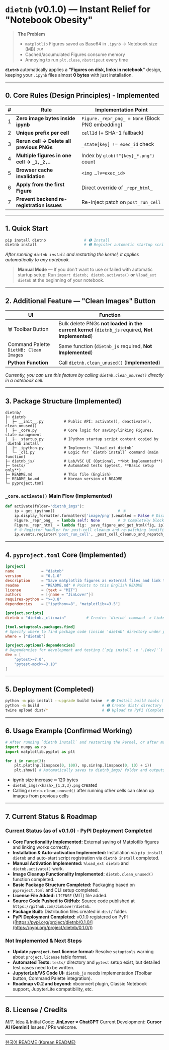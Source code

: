 # **`dietnb` (v0.1.0) — Instant Relief for "Notebook Obesity"**

> **The Problem**
> * `matplotlib` Figures saved as Base64 in `.ipynb` → Notebook size (MB) ↗︎↗︎
> * Cached/accumulated Figures consume memory
> * Annoying to run `plt.close`, `nbstripout` every time

**`dietnb`** automatically applies a **"Figures on disk, links in notebook"** design, keeping your `.ipynb` files almost **0 bytes** with just installation.

---

## 0. Core Rules (Design Principles) - Implemented

| # | Rule                                      | Implementation Point                               |
|---|-------------------------------------------|----------------------------------------------------|
| 1 | **Zero image bytes inside ipynb**         | `Figure._repr_png_ = None` (Block PNG embedding)   |
| 2 | **Unique prefix per cell**                | `cellId` (+ SHA-1 fallback)                        |
| 3 | **Rerun cell → Delete all previous PNGs** | `_state[key] != exec_id` check                     |
| 4 | **Multiple figures in one cell → `_1,_2,…`** | Index by `glob(f"{key}_*.png")` count             |
| 5 | **Browser cache invalidation**            | `<img …?v=exec_id>`                               |
| 6 | **Apply from the first Figure**           | Direct override of `_repr_html_`                   |
| 7 | **Prevent backend re-registration issues**| Re-inject patch on `post_run_cell`                 |

---

## 1. Quick Start

```bash
pip install dietnb                 # ➊ Install
dietnb install                     # ➋ Register automatic startup script
```

*After running `dietnb install` and restarting the kernel, it applies automatically to any notebook.*

> **Manual Mode** — If you don't want to use or failed with automatic startup setup:
> Run `import dietnb; dietnb.activate()` **or** `%load_ext dietnb` at the beginning of your notebook.

---

## 2. Additional Feature — "Clean Images" Button

| UI                                     | Function                                                  |
|----------------------------------------|-----------------------------------------------------------|
| 🗑 Toolbar Button                      | Bulk delete PNGs **not loaded in the current kernel** (`dietnb_js` required, **Not Implemented**) |
| Command Palette `DietNB: Clean Images` | Same function (`dietnb_js` required, **Not Implemented**) |
| **Python Function**                    | Call `dietnb.clean_unused()` (**Implemented**)            |

*Currently, you can use this feature by calling `dietnb.clean_unused()` directly in a notebook cell.*

---

## 3. Package Structure (Implemented)

```
dietnb/
├─ dietnb
│  ├─ __init__.py         # Public API: activate(), deactivate(), clean_unused()
│  ├─ _core.py            # Core logic for saving/linking Figures, state management
│  ├─ _startup.py         # IPython startup script content copied by `dietnb install`
│  ├─ _ipython.py         # Implements `%load_ext dietnb`
│  └─ _cli.py             # Logic for `dietnb install` command (main function)
├─ dietnb_js/             # Lab/VSC UI (Optional, **Not Implemented**)
├─ tests/                 # Automated tests (pytest, **Basic setup only**)
├─ README.md              # This file (English)
├─ README_ko.md           # Korean version of README
└─ pyproject.toml
```

### `_core.activate()` Main Flow (Implemented)

```python
def activate(folder="dietnb_imgs"):
    ip = get_ipython()                            # ①
    ip.display_formatter.formatters['image/png'].enabled = False # Disable PNG formatter
    Figure._repr_png_  = lambda self: None        # ② Completely block PNG embedding
    Figure._repr_html_ = lambda fig: _save_figure_and_get_html(fig, ip) # ③ Connect HTML generation logic
    # ④ Register handler for post-cell cleanup and re-patching (modified to accept IPython event args)
    ip.events.register('post_run_cell', _post_cell_cleanup_and_repatch_handler)
```

---

## 4. `pyproject.toml` Core (Implemented)

```toml
[project]
name            = "dietnb"
version         = "0.1.0"
description     = "Save matplotlib figures as external files and link them, keeping notebooks tiny."
readme          = "README.md" # Points to this English README
license         = {text = "MIT"}
authors         = [{name = "JinLover"}]
requires-python = ">=3.8"
dependencies    = ["ipython>=8", "matplotlib>=3.5"]

[project.scripts]
dietnb = "dietnb._cli:main"         # Creates `dietnb` command -> links to _cli.main

[tool.setuptools.packages.find]
# Specify where to find package code (inside 'dietnb' directory under project root)
where = ["dietnb"]

[project.optional-dependencies]
# Dependencies for development and testing (`pip install -e '.[dev]'`)
dev = [
    "pytest>=7.0",
    "pytest-mock>=3.10"
]
```

---

## 5. Deployment (Completed)

```bash
python -m pip install --upgrade build twine  # ➊ Install build tools (Completed)
python -m build                            # ➋ Create dist/ directory (Completed)
twine upload dist/*                        # ➌ Upload to PyPI (Completed)
```

---

## 6. Usage Example (Confirmed Working)

```python
# After running `dietnb install` and restarting the kernel, or after manual activation:
import numpy as np
import matplotlib.pyplot as plt

for i in range(3):
    plt.plot(np.linspace(0, 100), np.sin(np.linspace(0, 10) + i))
    plt.show() # Automatically saves to dietnb_imgs/ folder and outputs a link
```

*   ipynb size increase ≈ 120 bytes
*   `dietnb_imgs/<hash>_{1,2,3}.png` created
*   Calling `dietnb.clean_unused()` after running other cells can clean up images from previous cells

---

## 7. Current Status & Roadmap

### Current Status (as of v0.1.0) - PyPI Deployment Completed
*   **Core Functionality Implemented:** External saving of Matplotlib figures and linking works correctly.
*   **Installation & Auto-activation Implemented:** Installation via `pip install dietnb` and auto-start script registration via `dietnb install` completed.
*   **Manual Activation Implemented:** `%load_ext dietnb` and `dietnb.activate()` work.
*   **Image Cleanup Functionality Implemented:** `dietnb.clean_unused()` function completed.
*   **Basic Package Structure Completed:** Packaging based on `pyproject.toml` and CLI setup completed.
*   **License File Added:** `LICENSE` (MIT) file added.
*   **Source Code Pushed to GitHub:** Source code published at `https://github.com/JinLover/dietnb`.
*   **Package Built:** Distribution files created in `dist/` folder.
*   **PyPI Deployment Completed:** v0.1.0 registered on PyPI ([https://pypi.org/project/dietnb/0.1.0/](https://pypi.org/project/dietnb/0.1.0/))

### Not Implemented & Next Steps
*   **Update `pyproject.toml` license format:** Resolve `setuptools` warning about `project.license` table format.
*   **Automated Tests:** `tests/` directory and `pytest` setup exist, but detailed test cases need to be written.
*   **JupyterLab/VS Code UI:** `dietnb_js` needs implementation (Toolbar button, Command Palette integration).
*   **Roadmap v0.2 and beyond:** nbconvert plugin, Classic Notebook support, JupyterLite compatibility, etc.

---

## 8. License / Credits

*MIT.*
Idea & Initial Code: **JinLover × ChatGPT**
Current Development: **Cursor AI (Gemini)**
Issues / PRs welcome.

---
[한국어 README (Korean README)](README_ko.md) 